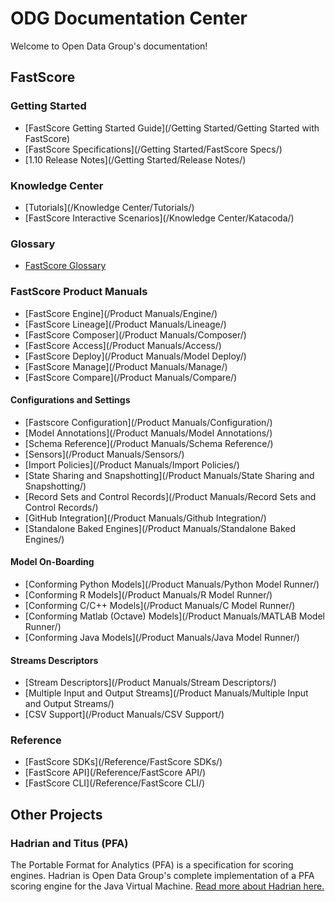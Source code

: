 # ODG Documentation Center

Welcome to Open Data Group's documentation!

<!-- Search Bar -->
<!--<form action="/search.html" method="get">-->
<!--    <label for="search_box">Search</label>-->
<!--    <input type="text" id="search_box" name="query">-->
<!--    <input type="submit" value="search">-->
<!--</form>-->


## FastScore

### Getting Started

- [FastScore Getting Started Guide](/Getting Started/Getting Started with FastScore)
- [FastScore Specifications](/Getting Started/FastScore Specs/)
- [1.10 Release Notes](/Getting Started/Release Notes/)

### Knowledge Center

- [Tutorials](/Knowledge Center/Tutorials/)
- [FastScore Interactive Scenarios](/Knowledge Center/Katacoda/)

### Glossary

- [FastScore Glossary](/Glossary/)

### FastScore Product Manuals

- [FastScore Engine](/Product Manuals/Engine/)
- [FastScore Lineage](/Product Manuals/Lineage/)
- [FastScore Composer](/Product Manuals/Composer/)
- [FastScore Access](/Product Manuals/Access/)
- [FastScore Deploy](/Product Manuals/Model Deploy/)
- [FastScore Manage](/Product Manuals/Manage/)
- [FastScore Compare](/Product Manuals/Compare/)

#### Configurations and Settings

- [Fastscore Configuration](/Product Manuals/Configuration/)
- [Model Annotations](/Product Manuals/Model Annotations/)
- [Schema Reference](/Product Manuals/Schema Reference/)
- [Sensors](/Product Manuals/Sensors/)
- [Import Policies](/Product Manuals/Import Policies/)
- [State Sharing and Snapshotting](/Product Manuals/State Sharing and Snapshotting/)
- [Record Sets and Control Records](/Product Manuals/Record Sets and Control Records/)
- [GitHub Integration](/Product Manuals/Github Integration/)
- [Standalone Baked Engines](/Product Manuals/Standalone Baked Engines/)

#### Model On-Boarding

- [Conforming Python Models](/Product Manuals/Python Model Runner/)
- [Conforming R Models](/Product Manuals/R Model Runner/)
- [Conforming C/C++ Models](/Product Manuals/C Model Runner/)
- [Conforming Matlab (Octave) Models](/Product Manuals/MATLAB Model Runner/)
- [Conforming Java Models](/Product Manuals/Java Model Runner/)

#### Streams Descriptors

- [Stream Descriptors](/Product Manuals/Stream Descriptors/)
- [Multiple Input and Output Streams](/Product Manuals/Multiple Input and Output Streams/)
- [CSV Support](/Product Manuals/CSV Support/)

### Reference

- [FastScore SDKs](/Reference/FastScore SDKs/)
- [FastScore API](/Reference/FastScore API/)
- [FastScore CLI](/Reference/FastScore CLI/)

## Other Projects

### Hadrian and Titus (PFA)

The Portable Format for Analytics (PFA) is a specification for scoring engines.
Hadrian is Open Data Group's complete implementation of a PFA scoring engine for
the Java Virtual Machine. [Read more about Hadrian here.](Hadrian)

